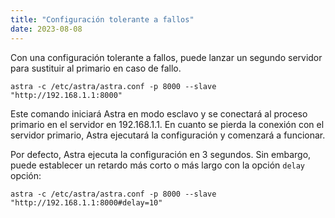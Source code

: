 ```yaml
---
title: "Configuración tolerante a fallos"
date: 2023-08-08
---
```


Con una configuración tolerante a fallos, puede lanzar un segundo servidor para sustituir al primario en caso de fallo.

```
astra -c /etc/astra/astra.conf -p 8000 --slave "http://192.168.1.1:8000"
```

Este comando iniciará Astra en modo esclavo y se conectará al proceso primario en el servidor en 192.168.1.1. En cuanto se pierda la conexión con el servidor primario, Astra ejecutará la configuración y comenzará a funcionar.

Por defecto, Astra ejecuta la configuración en 3 segundos. Sin embargo, puede establecer un retardo más corto o más largo con la opción `delay` opción:

```
astra -c /etc/astra/astra.conf -p 8000 --slave "http://192.168.1.1:8000#delay=10"
```
